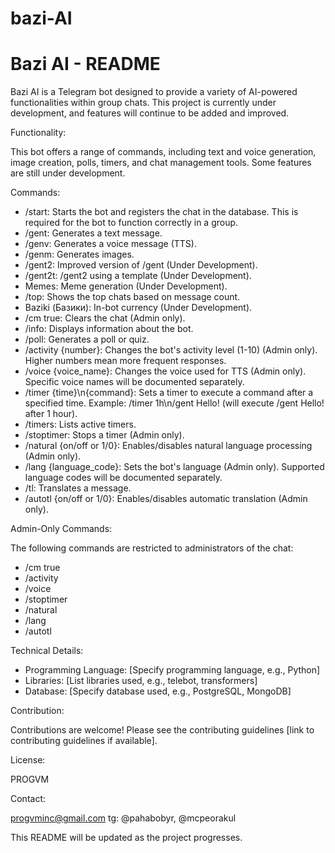 # bazi-AI
# Bazi AI - README

Bazi AI is a Telegram bot designed to provide a variety of AI-powered functionalities within group chats.  This project is currently under development, and features will continue to be added and improved.

Functionality:

This bot offers a range of commands, including text and voice generation, image creation, polls, timers, and chat management tools.  Some features are still under development.

Commands:

* /start: Starts the bot and registers the chat in the database.  This is required for the bot to function correctly in a group.
* /gent: Generates a text message.
* /genv: Generates a voice message (TTS).
* /genm: Generates images.
* /gent2: Improved version of /gent (Under Development).
* /gent2t:  /gent2 using a template (Under Development).
* Memes: Meme generation (Under Development).
* /top: Shows the top chats based on message count.
* Baziki (Базики): In-bot currency (Under Development).
* /cm true: Clears the chat (Admin only).
* /info: Displays information about the bot.
* /poll: Generates a poll or quiz.
* /activity {number}: Changes the bot's activity level (1-10) (Admin only).  Higher numbers mean more frequent responses.
* /voice {voice_name}: Changes the voice used for TTS (Admin only).  Specific voice names will be documented separately.
* /timer {time}\n{command}: Sets a timer to execute a command after a specified time.  Example: /timer 1h\n/gent Hello! (will execute /gent Hello! after 1 hour).
* /timers: Lists active timers.
* /stoptimer: Stops a timer (Admin only).
* /natural {on/off or 1/0}: Enables/disables natural language processing (Admin only).
* /lang {language_code}: Sets the bot's language (Admin only).  Supported language codes will be documented separately.
* /tl: Translates a message.
* /autotl {on/off or 1/0}: Enables/disables automatic translation (Admin only).


Admin-Only Commands:

The following commands are restricted to administrators of the chat:

* /cm true
* /activity
* /voice
* /stoptimer
* /natural
* /lang
* /autotl


Technical Details:

* Programming Language:  [Specify programming language, e.g., Python]
* Libraries: [List libraries used, e.g., telebot, transformers]
* Database: [Specify database used, e.g., PostgreSQL, MongoDB]

Contribution:

Contributions are welcome! Please see the contributing guidelines [link to contributing guidelines if available].

License:

PROGVM


Contact:

progvminc@gmail.com
tg: @pahabobyr, @mcpeorakul


This README will be updated as the project progresses.
